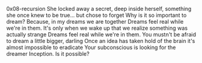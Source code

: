 0x08-recursion
She locked away a secret, deep inside herself, something she once knew to be true... but chose to forget
Why is it so important to dream? Because, in my dreams we are together
Dreams feel real while we're in them. It's only when we wake up that we realize something was actually strange
Dreams feel real while we're in them.
You mustn't be afraid to dream a little bigger, darling
Once an idea has taken hold of the brain it's almost impossible to eradicate
Your subconscious is looking for the dreamer
Inception. Is it possible?
